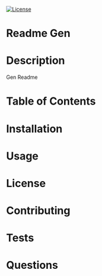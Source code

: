 
[![License](https://img.shields.io/github/license/markdcross/readme-generator)](https://img.shields.io/github/license/markdcross/readme-generator)
# Readme Gen 
# Description
Gen Readme
# Table of Contents
# Installation
# Usage
# License
# Contributing
# Tests
# Questions

